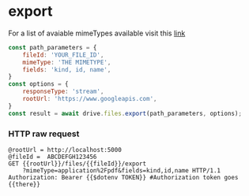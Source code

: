 # export
For a list of avaiable mimeTypes available visit this [link][6] 
```js
const path_parameters = {
    fileId: 'YOUR_FILE_ID',
    mimeType: 'THE MIMETYPE',
    fields: 'kind, id, name',
}
const options = {
    responseType: 'stream',
    rootUrl: 'https://www.googleapis.com',
}
const result = await drive.files.export(path_parameters, options);
```
### HTTP raw request
```text
@rootUrl = http://localhost:5000
@fileId =  ABCDEFGH123456
GET {{rootUrl}}/files/{{fileId}}/export
    ?mimeType=application%2Fpdf&fields=kind,id,name HTTP/1.1
Authorization: Bearer {{$dotenv TOKEN}} #Authorization token goes {{there}}
```
[6]: https://developers.google.com/drive/api/guides/ref-export-formats